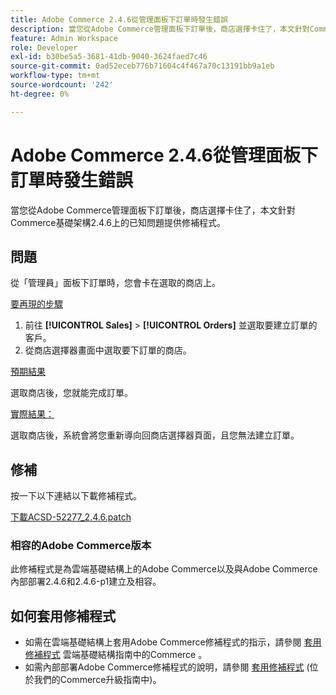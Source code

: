 ```yaml
---
title: Adobe Commerce 2.4.6從管理面板下訂單時發生錯誤
description: 當您從Adobe Commerce管理面板下訂單後，商店選擇卡住了，本文針對Commerce基礎架構2.4.6上的已知問題提供修補程式。
feature: Admin Workspace
role: Developer
exl-id: b30be5a5-3681-41db-9040-3624faed7c46
source-git-commit: 0ad52eceb776b71604c4f467a70c13191bb9a1eb
workflow-type: tm+mt
source-wordcount: '242'
ht-degree: 0%

---
```


# Adobe Commerce 2.4.6從管理面板下訂單時發生錯誤

當您從Adobe Commerce管理面板下訂單後，商店選擇卡住了，本文針對Commerce基礎架構2.4.6上的已知問題提供修補程式。

## 問題

從「管理員」面板下訂單時，您會卡在選取的商店上。

<u>要再現的步驟</u>

1. 前往 **[!UICONTROL Sales]** > **[!UICONTROL Orders]** 並選取要建立訂單的客戶。
2. 從商店選擇器畫面中選取要下訂單的商店。

<u>預期結果</u>

選取商店後，您就能完成訂單。

<u>實際結果：</u>

選取商店後，系統會將您重新導向回商店選擇器頁面，且您無法建立訂單。

## 修補

按一下以下連結以下載修補程式。

[下載ACSD-52277_2.4.6.patch](assets/ACSD-52277_2.4.6.patch.zip)

### 相容的Adobe Commerce版本

此修補程式是為雲端基礎結構上的Adobe Commerce以及與Adobe Commerce內部部署2.4.6和2.4.6-p1建立及相容。

## 如何套用修補程式

* 如需在雲端基礎結構上套用Adobe Commerce修補程式的指示，請參閱 [套用修補程式](/docs/commerce-cloud-service/user-guide/develop/upgrade/apply-patches.html) 雲端基礎結構指南中的Commerce 。
* 如需內部部署Adobe Commerce修補程式的說明，請參閱 [套用修補程式](/docs/commerce-operations/upgrade-guide/patches/apply.html?lang=en#composer) (位於我們的Commerce升級指南中)。
